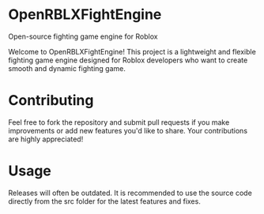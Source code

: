 # OpenRBLXFightEngine

Open-source fighting game engine for Roblox

Welcome to OpenRBLXFightEngine! This project is a lightweight and flexible fighting game engine designed for Roblox developers who want to create smooth and dynamic fighting game.

# Contributing
Feel free to fork the repository and submit pull requests if you make improvements or add new features you'd like to share. Your contributions are highly appreciated!

# Usage
Releases will often be outdated.
It is recommended to use the source code directly from the src folder for the latest features and fixes.
